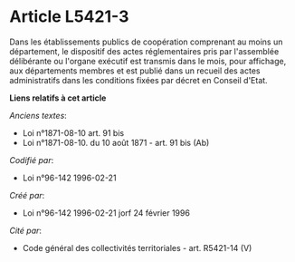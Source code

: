 # Article L5421-3

Dans les établissements publics de coopération comprenant au moins un département, le dispositif des actes réglementaires
pris par l'assemblée délibérante ou l'organe exécutif est transmis dans le mois, pour affichage, aux départements membres et
est publié dans un recueil des actes administratifs dans les conditions fixées par décret en Conseil d'Etat.

**Liens relatifs à cet article**

_Anciens textes_:

  - Loi n°1871-08-10 art. 91 bis
  - Loi n°1871-08-10. du 10 août 1871 - art. 91 bis (Ab)

_Codifié par_:

  - Loi n°96-142 1996-02-21

_Créé par_:

  - Loi n°96-142 1996-02-21 jorf 24 février 1996

_Cité par_:

  - Code général des collectivités territoriales - art. R5421-14 (V)
